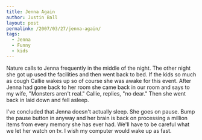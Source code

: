 ```yaml
---
title: Jenna Again
author: Justin Ball
layout: post
permalink: /2007/03/27/jenna-again/
tags:
  - Jenna
  - Funny
  - kids
---
```


Nature calls to Jenna frequently in the middle of the night. The other night she got up used the facilities and then went back to bed. If the kids so much as cough Callie wakes up so of course she was awake for this event. After Jenna had gone back to her room she came back in our room and says to my wife, "Monsters aren't real." Callie, replies, "no dear." Then she went back in laid down and fell asleep.

I've concluded that Jenna doesn't actually sleep. She goes on pause. Bump the pause button in anyway and her brain is back on processing a million items from every memory she has ever had. We'll have to be careful what we let her watch on tv. I wish my computer would wake up as fast.